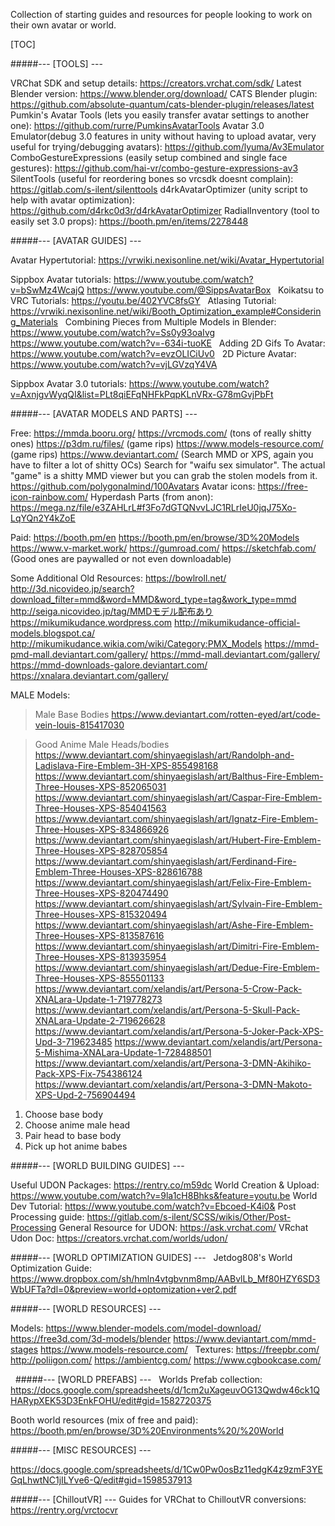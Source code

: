 Collection of starting guides and resources for people looking to work on their own avatar or world.

[TOC]



 #####--- [TOOLS] --- 

VRChat SDK and setup details:
https://creators.vrchat.com/sdk/
Latest Blender version:
https://www.blender.org/download/
CATS Blender plugin:
https://github.com/absolute-quantum/cats-blender-plugin/releases/latest
Pumkin's Avatar Tools (lets you easily transfer avatar settings to another one):
https://github.com/rurre/PumkinsAvatarTools
Avatar 3.0 Emulator(debug 3.0 features in unity without having to upload avatar, very useful for trying/debugging avatars):
https://github.com/lyuma/Av3Emulator
ComboGestureExpressions (easily setup combined and single face gestures):
https://github.com/hai-vr/combo-gesture-expressions-av3
SilentTools (useful for reordering bones so vrcsdk doesnt complain):
https://gitlab.com/s-ilent/silenttools
d4rkAvatarOptimizer (unity script to help with avatar optimization):
https://github.com/d4rkc0d3r/d4rkAvatarOptimizer
RadialInventory (tool to easily set 3.0 props):
https://booth.pm/en/items/2278448

 #####--- [AVATAR GUIDES] --- 

Avatar Hypertutorial:
https://vrwiki.nexisonline.net/wiki/Avatar_Hypertutorial

Sippbox Avatar tutorials:
https://www.youtube.com/watch?v=bSwMz4WcajQ
https://www.youtube.com/@SippsAvatarBox
 
Koikatsu to VRC Tutorials:
https://youtu.be/402YVC8fsGY
 
Atlasing Tutorial:
https://vrwiki.nexisonline.net/wiki/Booth_Optimization_example#Considering_Materials
 
Combining Pieces from Multiple Models in Blender:
https://www.youtube.com/watch?v=Ss0y93oaIvg
https://www.youtube.com/watch?v=-634i-tuoKE
 
Adding 2D Gifs To Avatar:
https://www.youtube.com/watch?v=evzOLICiUv0
 
2D Picture Avatar:
https://www.youtube.com/watch?v=vjLGVzqY4VA

Sippbox Avatar 3.0 tutorials:
https://www.youtube.com/watch?v=AxnjgvWyqQI&list=PLt8qiEFqNHFkPqpKLnVRx-G78mGvjPbFt
 


 #####--- [AVATAR MODELS AND PARTS] --- 

Free:
https://mmda.booru.org/
https://vrcmods.com/ (tons of really shitty ones)
https://p3dm.ru/files/ (game rips)
https://www.models-resource.com/ (game rips)
https://www.deviantart.com/ (Search MMD or XPS, again you have to filter a lot of shitty OCs)
Search for "waifu sex simulator". The actual "game" is a shitty MMD viewer but you can grab the stolen models from it.
https://github.com/polygonalmind/100Avatars
Avatar icons: https://free-icon-rainbow.com/
Hyperdash Parts (from anon): https://mega.nz/file/e3ZAHLrL#f3Fo7dGTQNvvLJC1RLrIeU0jqJ75Xo-LqYQn2Y4kZoE
 
Paid:
https://booth.pm/en
https://booth.pm/en/browse/3D%20Models
https://www.v-market.work/
https://gumroad.com/
https://sketchfab.com/ (Good ones are paywalled or not even downloadable)

Some Additional Old Resources:
https://bowlroll.net/
http://3d.nicovideo.jp/search?download_filter=mmd&word=MMD&word_type=tag&work_type=mmd
http://seiga.nicovideo.jp/tag/MMDモデル配布あり
https://mikumikudance.wordpress.com
http://mikumikudance-official-models.blogspot.ca/
http://mikumikudance.wikia.com/wiki/Category:PMX_Models
https://mmd-pmd-mall.deviantart.com/gallery/
https://mmd-mall.deviantart.com/gallery/
https://mmd-downloads-galore.deviantart.com/
https://xnalara.deviantart.com/gallery/

MALE Models:
>Male Base Bodies
https://www.deviantart.com/rotten-eyed/art/code-vein-louis-815417030

>Good Anime Male Heads/bodies
https://www.deviantart.com/shinyaegislash/art/Randolph-and-Ladislava-Fire-Emblem-3H-XPS-855498168
https://www.deviantart.com/shinyaegislash/art/Balthus-Fire-Emblem-Three-Houses-XPS-852065031
https://www.deviantart.com/shinyaegislash/art/Caspar-Fire-Emblem-Three-Houses-XPS-854041563
https://www.deviantart.com/shinyaegislash/art/Ignatz-Fire-Emblem-Three-Houses-XPS-834866926
https://www.deviantart.com/shinyaegislash/art/Hubert-Fire-Emblem-Three-Houses-XPS-828705854
https://www.deviantart.com/shinyaegislash/art/Ferdinand-Fire-Emblem-Three-Houses-XPS-828616788
https://www.deviantart.com/shinyaegislash/art/Felix-Fire-Emblem-Three-Houses-XPS-820474490
https://www.deviantart.com/shinyaegislash/art/Sylvain-Fire-Emblem-Three-Houses-XPS-815320494
https://www.deviantart.com/shinyaegislash/art/Ashe-Fire-Emblem-Three-Houses-XPS-813587616
https://www.deviantart.com/shinyaegislash/art/Dimitri-Fire-Emblem-Three-Houses-XPS-813935954
https://www.deviantart.com/shinyaegislash/art/Dedue-Fire-Emblem-Three-Houses-XPS-855501133
https://www.deviantart.com/xelandis/art/Persona-5-Crow-Pack-XNALara-Update-1-719778273
https://www.deviantart.com/xelandis/art/Persona-5-Skull-Pack-XNALara-Update-2-719626628
https://www.deviantart.com/xelandis/art/Persona-5-Joker-Pack-XPS-Upd-3-719623485
https://www.deviantart.com/xelandis/art/Persona-5-Mishima-XNALara-Update-1-728488501
https://www.deviantart.com/xelandis/art/Persona-3-DMN-Akihiko-Pack-XPS-Fix-754386124
https://www.deviantart.com/xelandis/art/Persona-3-DMN-Makoto-XPS-Upd-2-756904494

1. Choose base body
2. Choose anime male head
3. Pair head to base body
4. Pick up hot anime babes



 #####--- [WORLD BUILDING GUIDES] --- 

Useful UDON Packages:
https://rentry.co/m59dc
World Creation & Upload:
https://www.youtube.com/watch?v=9la1cH8Bhks&feature=youtu.be
World Dev Tutorial:
https://www.youtube.com/watch?v=Ebcoed-K4i0&
Post Processing guide:
https://gitlab.com/s-ilent/SCSS/wikis/Other/Post-Processing
General Resource for UDON:
https://ask.vrchat.com/
VRchat Udon Doc:
https://creators.vrchat.com/worlds/udon/



 #####--- [WORLD OPTIMIZATION GUIDES] --- 
 
Jetdog808's World Optimization Guide:
https://www.dropbox.com/sh/hmln4vtgbvnm8mp/AABvlLb_Mf80HZY6SD3WbUFTa?dl=0&preview=world+optomization+ver2.pdf
 

 #####--- [WORLD RESOURCES] --- 

Models:
https://www.blender-models.com/model-download/
https://free3d.com/3d-models/blender
https://www.deviantart.com/mmd-stages
https://www.models-resource.com/
 
Textures:
https://freepbr.com/
http://poliigon.com/
https://ambientcg.com/
https://www.cgbookcase.com/


 
 #####--- [WORLD PREFABS] --- 
 
Worlds Prefab collection:
https://docs.google.com/spreadsheets/d/1cm2uXageuvOG13Qwdw46ck1QHARypXEK53D3EnkFOHU/edit#gid=1582720375

Booth world resources (mix of free and paid):
https://booth.pm/en/browse/3D%20Environments%20/%20World



 #####--- [MISC RESOURCES] --- 

https://docs.google.com/spreadsheets/d/1Cw0Pw0osBz11edgK4z9zmF3YEGqLhwtNC1jILYve6-Q/edit#gid=1598537913


 #####--- [ChilloutVR] --- 
Guides for VRChat to ChilloutVR conversions:
https://rentry.org/vrctocvr